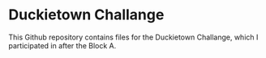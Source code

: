 # Duckietown Challange
This Github repository contains files for the Duckietown Challange, which I participated in after the Block A.
